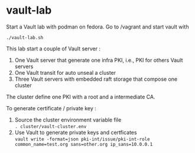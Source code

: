 # vault-lab

Start a Vault lab with podman on fedora.
Go to /vagrant and start vault with
```
./vault-lab.sh
```
This lab start a couple of Vault server :
1. One Vault server that generate one infra PKI, i.e., PKI for others Vault servers
1. One Vault transit for auto unseal a cluster
1. Three Vault servers with embedded raft storage that compose one cluster

The cluster define one PKI with a root and a intermediate CA.

To generate certificate / private key :
1. Source the cluster environment variable file  
```. cluster/vault-cluster.env```
1. Use Vault to generate private keys and certficates  
```vault write -format=json pki-int/issue/pki-int-role common_name=test.org sans=other.org ip_sans=10.0.0.1```
